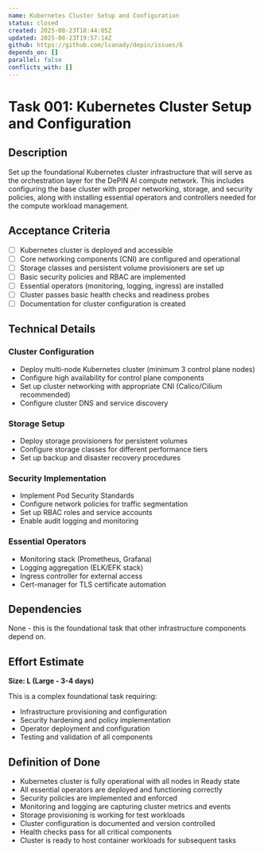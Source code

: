 ```yaml
---
name: Kubernetes Cluster Setup and Configuration
status: closed
created: 2025-08-23T18:44:05Z
updated: 2025-08-23T19:57:14Z
github: https://github.com/lcanady/depin/issues/6
depends_on: []
parallel: false
conflicts_with: []
---
```


# Task 001: Kubernetes Cluster Setup and Configuration

## Description

Set up the foundational Kubernetes cluster infrastructure that will serve as the orchestration layer for the DePIN AI compute network. This includes configuring the base cluster with proper networking, storage, and security policies, along with installing essential operators and controllers needed for the compute workload management.

## Acceptance Criteria

- [ ] Kubernetes cluster is deployed and accessible
- [ ] Core networking components (CNI) are configured and operational
- [ ] Storage classes and persistent volume provisioners are set up
- [ ] Basic security policies and RBAC are implemented
- [ ] Essential operators (monitoring, logging, ingress) are installed
- [ ] Cluster passes basic health checks and readiness probes
- [ ] Documentation for cluster configuration is created

## Technical Details

### Cluster Configuration
- Deploy multi-node Kubernetes cluster (minimum 3 control plane nodes)
- Configure high availability for control plane components
- Set up cluster networking with appropriate CNI (Calico/Cilium recommended)
- Configure cluster DNS and service discovery

### Storage Setup
- Deploy storage provisioners for persistent volumes
- Configure storage classes for different performance tiers
- Set up backup and disaster recovery procedures

### Security Implementation
- Implement Pod Security Standards
- Configure network policies for traffic segmentation
- Set up RBAC roles and service accounts
- Enable audit logging and monitoring

### Essential Operators
- Monitoring stack (Prometheus, Grafana)
- Logging aggregation (ELK/EFK stack)
- Ingress controller for external access
- Cert-manager for TLS certificate automation

## Dependencies

None - this is the foundational task that other infrastructure components depend on.

## Effort Estimate

**Size: L (Large - 3-4 days)**

This is a complex foundational task requiring:
- Infrastructure provisioning and configuration
- Security hardening and policy implementation
- Operator deployment and configuration
- Testing and validation of all components

## Definition of Done

- Kubernetes cluster is fully operational with all nodes in Ready state
- All essential operators are deployed and functioning correctly
- Security policies are implemented and enforced
- Monitoring and logging are capturing cluster metrics and events
- Storage provisioning is working for test workloads
- Cluster configuration is documented and version controlled
- Health checks pass for all critical components
- Cluster is ready to host container workloads for subsequent tasks
